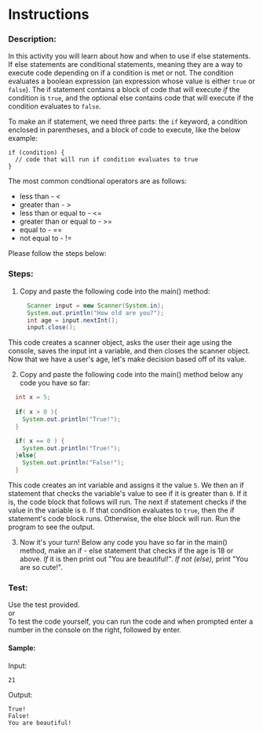 # Instructions  
### Description:
In this activity you will learn about how and when to use if else statements. If else statements are conditional statements, meaning they are a way to execute code depending on if a condition is met or not. The condition evaluates a boolean expression (an expression whose value is either `true` or `false`). The if statement contains a block of code that will execute _if_ the condition is `true`, and the optional else contains code that will execute if the condition evaluates to `false`.

To make an if statement, we need three parts: the `if` keyword, a condition enclosed in parentheses, and a block of code to execute, like the below example:
```
if (condition) {
  // code that will run if condition evaluates to true
}
```
The most common condtional operators are as follows:
- less than - <
- greater than - >
- less than or equal to - <=
- greater than or equal to - >=
- equal to - ==
- not equal to - !=


Please follow the steps below:

### Steps:
1. Copy and paste the following code into the main() method:
    ```java
      Scanner input = new Scanner(System.in);
      System.out.println("How old are you?");
      int age = input.nextInt(); 
      input.close();
    ```
This code creates a scanner object, asks the user their age using the console, saves the input int a variable, and then closes the scanner object. Now that we have a user's age, let's make decision based off of its value.
  
2. Copy and paste the following code into the main() method below any code you have so far:
  ```java
    int x = 5;
    
    if( x > 0 ){
      System.out.println("True!");
    }
  
    if( x == 0 ) {
      System.out.println("True!");
    }else{
      System.out.println("False!");
    }
  ```
  This code creates an int variable and assigns it the value `5`. We then an if statement that checks the variable's value to see if it is greater than `0`. If it is, the code block that follows will run. The next if statement checks if the value in the variable is `0`. If that condition evaluates to `true`, then the if statement's code block runs. Otherwise, the else block will run. Run the program to see the output.

3. Now it's your turn! Below any code you have so far in the main() method, make an if - else statement that checks if the age is 18 or above. _If_ it is then print out "You are beautiful!". _If not (else),_ print "You are so cute!". 


### Test:
Use the test provided. <br>
or<br>
To test the code yourself, you can run the code and when prompted enter a number in the console on the right, followed by enter.

#### Sample:
Input:
```
21
```
Output:
```
True!
False!
You are beautiful!
```
